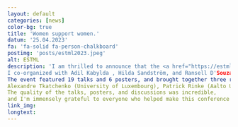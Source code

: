 ```yaml
---
layout: default
categories: [news]
color-bg: true
title: 'Women support women.'
datum: '25.04.2023'
fa: 'fa-solid fa-person-chalkboard'
postimg: 'posts/estml2023.jpeg'
alt: ESTML
description: 'I am thrilled to announce that the <a href="https://estml.github.io/">ESTML 2023</a> conference, 
I co-organized with Adil Kabylda , Hilda Sandström, and Ransell D'Souza, just wrapped up in Levi, Lapland! 
The event featured 19 talks and 6 posters, and brought together three renowned research groups: 
Alexandre Tkatchenko (University of Luxembourg), Patrick Rinke (Aalto University), and Milica Todorović (University of Turku).
The quality of the talks, posters, and discussions was incredible, 
and I'm immensely grateful to everyone who helped make this conference a success.'
link_img:
longtext: 
---
```

